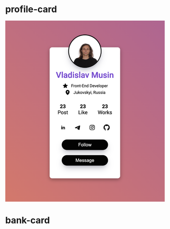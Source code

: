 # profile-card


![screenshot](https://github.com/meloknaasfalte/profile-card/blob/main/screenshots/profile-card.png?raw=true)

# bank-card

